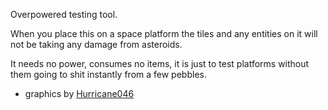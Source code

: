 Overpowered testing tool.

When you place this on a space platform the tiles and any entities on it will not be taking any damage from asteroids.

It needs no power, consumes no items, it is just to test platforms without them going to shit instantly from a few pebbles.

- graphics by [Hurricane046](https://mods.factorio.com/user/Hurricane046)
